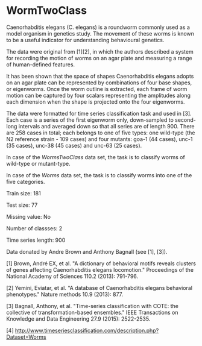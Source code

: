 # WormTwoClass

Caenorhabditis elegans (C. elegans) is a roundworm commonly used as a model organism in genetics study. The movement of these worms is known to be a useful indicator for understanding behavioural genetics. 

The data were original from [1][2], in which the authors described a system for recording the motion of worms on an agar plate and measuring a range of human-defined features. 

It has been shown that the space of shapes Caenorhabditis elegans adopts on an agar plate can be represented by combinations of four base shapes, or eigenworms. Once the worm outline is extracted, each frame of worm motion can be captured by four scalars representing the amplitudes along each dimension when the shape is projected onto the four eigenworms. 

The data were formatted for time series classification task and used in [3]. Each case is a series of the first eigenworm only, down-sampled to second-long intervals and averaged down so that all series are of length 900. There are 258 cases in total; each belongs to one of five types: one wild-type (the N2 reference strain - 109 cases) and four mutants: goa-1 (44 cases), unc-1 (35 cases), unc-38 (45 cases) and unc-63 (25 cases). 

In case of the *WormsTwoClass* data set, the task is to classify worms of wild-type or mutant-type.

In case of the *Worms* data set, the task is to classify worms into one of the five categories. 

Train size: 181

Test size: 77

Missing value: No

Number of classses: 2

Time series length: 900

Data donated by Andre Brown and Anthony Bagnall (see [1], [3]).

[1] Brown, André EX, et al. "A dictionary of behavioral motifs reveals clusters of genes affecting Caenorhabditis elegans locomotion." Proceedings of the National Academy of Sciences 110.2 (2013): 791-796.

[2] Yemini, Eviatar, et al. "A database of Caenorhabditis elegans behavioral phenotypes." Nature methods 10.9 (2013): 877.

[3] Bagnall, Anthony, et al. "Time-series classification with COTE: the collective of transformation-based ensembles." IEEE Transactions on Knowledge and Data Engineering 27.9 (2015): 2522-2535.

[4] http://www.timeseriesclassification.com/description.php?Dataset=Worms